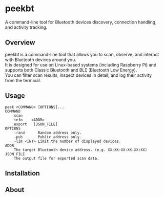 # peekbt
A command-line tool for Bluetooth devices discovery, connection handling, and activity tracking.

## Overview
peekbt is a command-line tool that allows you to scan, observe, and interact with Bluetooth devices around you.  
It is designed for use on Linux-based systems (including Raspberry Pi) and supports both Classic Bluetooth and BLE (Bluetooth Low Energy).  
You can filter scan results, inspect devices in detail, and log their activity from the terminal.

## Usage
```text
peek <COMMAND> [OPTIONS]...
COMMAND
    scan
    info    <ADDR>
    export   [JSON_FILE]
OPTIONS
    -rand      Random address only.
    -pub       Public address only.
    -lim <INT> Limit the number of displayed devices.
ADDR
    The target Bluetooth device address. (e.g. XX:XX:XX:XX:XX:XX)
JSON_FILE
    The output file for exported scan data.
```

## Installation

## About

